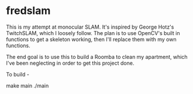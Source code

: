 # fredslam

This is my attempt at monocular SLAM. It's inspired by George Hotz's
TwitchSLAM, which I loosely follow. The plan is to use OpenCV's built in
functions to get a skeleton working, then I'll replace them with my own
functions.

The end goal is to use this to build a Roomba to clean my apartment, which I've
been neglecting in order to get this project done. 

To build - 

make main
./main
